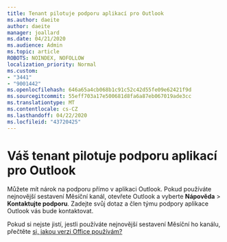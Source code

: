 ```yaml
---
title: Tenant pilotuje podporu aplikací pro Outlook
ms.author: daeite
author: daeite
manager: joallard
ms.date: 04/21/2020
ms.audience: Admin
ms.topic: article
ROBOTS: NOINDEX, NOFOLLOW
localization_priority: Normal
ms.custom:
- "3441"
- "9001442"
ms.openlocfilehash: 646a65a4cb068b1c91c52c42d55fe09e62421f9d
ms.sourcegitcommit: 55eff703a17e500681d8fa6a87eb067019ade3cc
ms.translationtype: MT
ms.contentlocale: cs-CZ
ms.lasthandoff: 04/22/2020
ms.locfileid: "43720425"
---
```

# <a name="your-tenant-is-piloting-in-app-support-for-outlook"></a>Váš tenant pilotuje podporu aplikací pro Outlook

Můžete mít nárok na podporu přímo v aplikaci Outlook. Pokud používáte nejnovější sestavení Měsíční kanál, otevřete Outlook a vyberte **Nápověda** > **Kontaktujte podporu**. Zadejte svůj dotaz a člen týmu podpory aplikace Outlook vás bude kontaktovat.

Pokud si nejste jistí, jestli používáte nejnovější sestavení Měsíční ho kanálu, přečtěte [si, jakou verzi Office používám?](https://support.office.com/article/932788B8-A3CE-44BF-BB09-E334518B8B19)